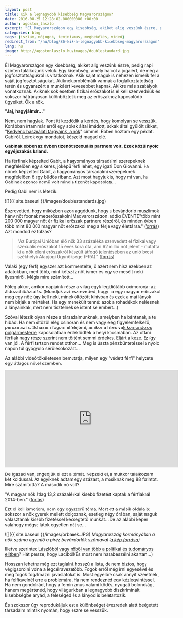 ```yaml
---
layout: post
title: Kik a legnagyobb kisebbség Magyarországon?
date: 2016-08-25 12:28:02.000000000 +00:00
author: agoston_laszlo
excerpt: "Él Magyarországon egy kisebbség, akiket alig veszünk észre, pedig napi szinten találkozunk velük. Egy kisebbség, amely harcol a jogaiért, de még a jogfosztottságukról is vitatkoznak. Akik saját maguk is nehezen ismerik fel a saját jogfosztottságukat. Akiknek problémáik vannak a foglalkoztatottság terén és ugyanazért a munkáért kevesebbet kapnak. Akikre más szabályok vonatkoznak. Akiknek sok esetben fizikai erőszakot is el kell szenvedniük és sokszor hátrányosan különböztetik meg az erőszakhoz kapcsolódó ügyeiket. Ők a nők."
categories: blog
tags: [iszlám, nőjogok, feminizmus, megbékélés, videó]
redirect_from: "/hu/blog/86-kik-a-legnagyobb-kisebbseg-magyarorszagon"
lang: hu
image: http://agostonlaszlo.hu/images/doublestandard.jpg
---
```

Él Magyarországon egy kisebbség, akiket alig veszünk észre, pedig napi szinten találkozunk velük. Egy kisebbség, amely harcol a jogaiért, de még a jogfosztottságukról is vitatkoznak. Akik saját maguk is nehezen ismerik fel a saját jogfosztottságukat. Akiknek problémáik vannak a foglalkoztatottság terén és ugyanazért a munkáért kevesebbet kapnak. Akikre más szabályok vonatkoznak. Akiknek sok esetben fizikai erőszakot is el kell szenvedniük és sokszor hátrányosan különböztetik meg az erőszakhoz kapcsolódó ügyeiket. Ők a nők.

**"Jaj, hagyjálmár..."**

Nem, nem hagylak. Pont itt kezdődik a kérdés, hogy komolyan se vesszük. Korábban írtam már erről egy sokak által imádott, sokak által gyűlölt cikket, "[Kedvenc használati tárgyaink, a nők](http://agostonlaszlo.hu/hu/blog/46-kedvenc-hasznalati-targyaink-a-nok)" címmel. Ebben hoztam egy példát. Gabiról. Leírok egy mondatot, képzeld magad elé.

**Gabinak ebben az évben tizenöt szexuális partnere volt. Ezek közül nyolc egyéjszakás kaland.**

Ha férfinak képzelted Gabit, a hagyományos társadalmi szerepeknek megfelelően egy sikeres, jóképű férfi lehet, egy igazi Don Giovanni.
Ha nőnek képzelted Gabit, a hagyományos társadalmi szerepeknek megfelelően ő egy büdös ribanc.
Azt most hagyjuk is, hogy mi van, ha Gabinak azonos nemű volt mind a tizenöt kapcsolata...

Pedig Gabi nem is létezik.

![]({{ site.baseurl }}/images/doublestandards.jpg)

Észrevetted, hogy miközben azon aggódunk, hogy a bevándorló muszlimok hány nőt fognak megerőszakolni Magyarországon, addig ÉVENTE"több mint 200 000 magyar nőt ér fizikai erőszak partnere részéről, és minden évben több mint 80 000 magyar nőt erőszakol meg a férje vagy élettársa." ([forrás](http://nullker.hu/2014/11/nemi-eroszak-magyarorszagon-interju-stummer-veraval/)) Azt mondod ez túlzás?

> "Az Európai Unióban élő nők 33 százaléka szenvedett el fizikai vagy szexuális erőszakot 15 éves kora óta, ami 62 millió nőt jelent - mutatta ki a nők elleni erőszakról készült átfogó jelentésében az unió bécsi székhelyű Alapjogi Ügynöksége (FRA)." ([forrás](http://www.origo.hu/nagyvilag/20140305-a-nok-egyharmada-szenved-el-eroszakot-az-eu-ban.html))

Valaki (egy férfi) egyszer azt kommentelte, ő azért nem hisz ezekben az adatokban, mert több, mint kétszáz nőt ismer és egy se mesélt neki ilyesmiről. Mégis mire számított...

Főleg akkor, amikor napjaink része a világ egyk legidiótább oximoronja: az áldozathibáztatás. (Mondjuk azt észrevetted, hogy ha egy magyar erőszakol meg egy nőt: úgy kell neki, minek öltözött kihívóan és ezek a mai lányok nem bírják a mértéket. Ha egy menekült tenné: azok a rohadékok nekiesnek a lányainkak, mert nem tisztelnek se istent se embert...)

Szóval létezik olyan része a társadalmunknak, amelyben ha bántanak, a te hibád. Ha nem öltözöl elég csinosan és nem vagy elég figyelemfelkeltő, persze az is. Sohasem fogom elfelejteni, amikor a híres va[k komondoros polgármesterrel](http://index.hu/belfold/2015/05/13/balogh_jozsef_vak_komondor_csaladon_beluli_eroszak_birosag_targyalas/) kapcsolatban érdeklődtek a helyi kocsmában. Az ottani férfiak nagy része szerint nem történt semmi érdekes. Eljárt a keze. Ez így van jól. A férfi tartson rendet otthon... Meg is úszta pénzbüntetéssel a nyolc napon túl gyógyuló sérülésokozást...

Az alábbi videó tökéletesen bemutatja, milyen egy "védett férfi" helyzete egy átlagos nővel szemben.

<iframe src="https://www.facebook.com/plugins/video.php?href=https%3A%2F%2Fwww.facebook.com%2Fagostonlaszloartist%2Fvideos%2F856436167793816%2F&show_text=0&width=560" width="560" height="315" style="border:none;overflow:hidden" scrolling="no" frameborder="0" allowTransparency="true" allowFullScreen="true"></iframe>

De igazad van, engedjük el ezt a témát. Képzeld el, a múltkor találkoztam két koldussal. Az egyiknek adtam egy százast, a másiknak meg 88 forintot. Mire számítottál? A második nő volt?

"A magyar nők átlag 13,2 százalékkal kisebb fizetést kaptak a férfiaknál 2014-ben." ([forrás](http://index.hu/gazdasag/2016/03/01/novekszik_a_kulonbseg_a_noi_es_a_ferfi_fizetesek_kozott/))

Ezt el kell ismerjem, nem egy egyszerű téma. Mert ott a másik oldala is: sokszor a nők gyerek mellett dolgoznak, esetleg négy órában, saját maguk választanak kisebb fizetéssel kecsegtető munkát... De az alábbi képen valahogy mégse látok egyetlen nőt se...

![]({{ site.baseurl }}/images/orbanek.JPG)
*Magyarország kormányában a nők száma egyenlő a piréz bevándorlók számával ([a kép forrása](https://www.ard-wien.de/wp-content/uploads/sites/3/2015/12/Ungar-Regierung-picall-kl.jpg))*

Illetve szerinted [Lászlóból vagy nőből van több a politikai és tudományos elitben](http://kettosmerce.blog.hu/2016/05/16/laszlobol_vagy_nobol_van_tobb_a_politikai_es_tudomanyos_elitben_hat_persze_hogy_lacibol)? Hát persze, hogy Laciból!(És most nem hazabeszélni akartam...)

Hosszan lehetne még ezt taglalni, hosszú a lista, de nem biztos, hogy végigsorolni volna a legcélravezetőbb. Fogok erről még írni egyesével és meg fogok fogalmazni javaslatokat is. Most egyelőre csak annyit szeretnék, ha felfigyelnél erre a problémára. Ha nem rendeznéd egy kézlegyintéssel. Ha nem gondolnád, hogy a feminizmus valami ködös, nyugati bolondság, hanem megértenéd, hogy világunkban a legnagyobb diszkriminált kisebbségbe anyád, a feleséged és a lányod is beletartozik.

És szokszor úgy reprodukáljuk ezt a különbséget évezredek alatt beégetett társadalm minták nyomán, hogy észre se vesszük.
